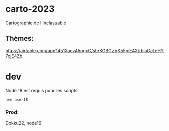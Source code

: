 # carto-2023
Cartographie de l'inclassable



## Thèmes:

https://airtable.com/app1451Xaov45ogxC/shrKGBCzVK55pjE4X/tblaGaTeHY7ojE4Zb




# dev

Node 18 est requis pour les scripts

`nvm use 18`


### Prod:

Dokku22, node16